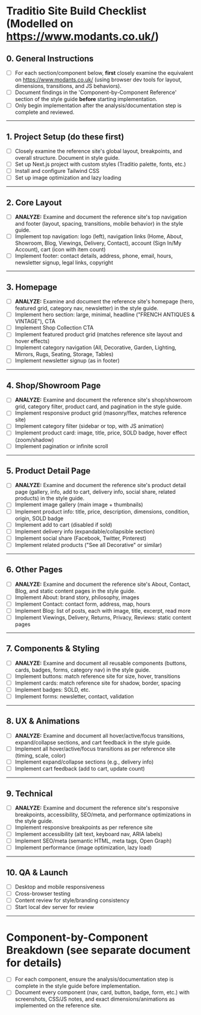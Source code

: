 # Traditio Site Build Checklist (Modelled on https://www.modants.co.uk/)

## 0. General Instructions
- [ ] For each section/component below, **first** closely examine the equivalent on https://www.modants.co.uk/ (using browser dev tools for layout, dimensions, transitions, and JS behaviors).
- [ ] Document findings in the 'Component-by-Component Reference' section of the style guide **before** starting implementation.
- [ ] Only begin implementation after the analysis/documentation step is complete and reviewed.

---

## 1. Project Setup (do these first)
- [ ] Closely examine the reference site's global layout, breakpoints, and overall structure. Document in style guide.
- [ ] Set up Next.js project with custom styles (Traditio palette, fonts, etc.)
- [ ] Install and configure Tailwind CSS
- [ ] Set up image optimization and lazy loading

---

## 2. Core Layout
- [ ] **ANALYZE:** Examine and document the reference site's top navigation and footer (layout, spacing, transitions, mobile behavior) in the style guide.
- [ ] Implement top navigation: logo (left), navigation links (Home, About, Showroom, Blog, Viewings, Delivery, Contact), account (Sign In/My Account), cart (icon with item count)
- [ ] Implement footer: contact details, address, phone, email, hours, newsletter signup, legal links, copyright

---

## 3. Homepage
- [ ] **ANALYZE:** Examine and document the reference site's homepage (hero, featured grid, category nav, newsletter) in the style guide.
- [ ] Implement hero section: large, minimal, headline ("FRENCH ANTIQUES & VINTAGE"), CTA
- [ ] Implement Shop Collection CTA
- [ ] Implement featured product grid (matches reference site layout and hover effects)
- [ ] Implement category navigation (All, Decorative, Garden, Lighting, Mirrors, Rugs, Seating, Storage, Tables)
- [ ] Implement newsletter signup (as in footer)

---

## 4. Shop/Showroom Page
- [ ] **ANALYZE:** Examine and document the reference site's shop/showroom grid, category filter, product card, and pagination in the style guide.
- [ ] Implement responsive product grid (masonry/flex, matches reference site)
- [ ] Implement category filter (sidebar or top, with JS animation)
- [ ] Implement product card: image, title, price, SOLD badge, hover effect (zoom/shadow)
- [ ] Implement pagination or infinite scroll

---

## 5. Product Detail Page
- [ ] **ANALYZE:** Examine and document the reference site's product detail page (gallery, info, add to cart, delivery info, social share, related products) in the style guide.
- [ ] Implement image gallery (main image + thumbnails)
- [ ] Implement product info: title, price, description, dimensions, condition, origin, SOLD badge
- [ ] Implement add to cart (disabled if sold)
- [ ] Implement delivery info (expandable/collapsible section)
- [ ] Implement social share (Facebook, Twitter, Pinterest)
- [ ] Implement related products ("See all Decorative" or similar)

---

## 6. Other Pages
- [ ] **ANALYZE:** Examine and document the reference site's About, Contact, Blog, and static content pages in the style guide.
- [ ] Implement About: brand story, philosophy, images
- [ ] Implement Contact: contact form, address, map, hours
- [ ] Implement Blog: list of posts, each with image, title, excerpt, read more
- [ ] Implement Viewings, Delivery, Returns, Privacy, Reviews: static content pages

---

## 7. Components & Styling
- [ ] **ANALYZE:** Examine and document all reusable components (buttons, cards, badges, forms, category nav) in the style guide.
- [ ] Implement buttons: match reference site for size, hover, transitions
- [ ] Implement cards: match reference site for shadow, border, spacing
- [ ] Implement badges: SOLD, etc.
- [ ] Implement forms: newsletter, contact, validation

---

## 8. UX & Animations
- [ ] **ANALYZE:** Examine and document all hover/active/focus transitions, expand/collapse sections, and cart feedback in the style guide.
- [ ] Implement all hover/active/focus transitions as per reference site (timing, scale, color)
- [ ] Implement expand/collapse sections (e.g., delivery info)
- [ ] Implement cart feedback (add to cart, update count)

---

## 9. Technical
- [ ] **ANALYZE:** Examine and document the reference site's responsive breakpoints, accessibility, SEO/meta, and performance optimizations in the style guide.
- [ ] Implement responsive breakpoints as per reference site
- [ ] Implement accessibility (alt text, keyboard nav, ARIA labels)
- [ ] Implement SEO/meta (semantic HTML, meta tags, Open Graph)
- [ ] Implement performance (image optimization, lazy load)

---

## 10. QA & Launch
- [ ] Desktop and mobile responsiveness
- [ ] Cross-browser testing
- [ ] Content review for style/branding consistency
- [ ] Start local dev server for review

---

# Component-by-Component Breakdown (see separate document for details)
- [ ] For each component, ensure the analysis/documentation step is complete in the style guide before implementation.
- [ ] Document every component (nav, card, button, badge, form, etc.) with screenshots, CSS/JS notes, and exact dimensions/animations as implemented on the reference site. 